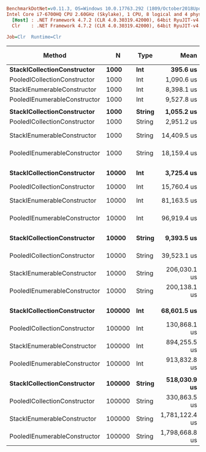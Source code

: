 ``` ini

BenchmarkDotNet=v0.11.3, OS=Windows 10.0.17763.292 (1809/October2018Update/Redstone5)
Intel Core i7-6700HQ CPU 2.60GHz (Skylake), 1 CPU, 8 logical and 4 physical cores
  [Host] : .NET Framework 4.7.2 (CLR 4.0.30319.42000), 64bit RyuJIT-v4.7.3260.0
  Clr    : .NET Framework 4.7.2 (CLR 4.0.30319.42000), 64bit RyuJIT-v4.7.3260.0

Job=Clr  Runtime=Clr  

```
|                       Method |      N |   Type |           Mean |        Error |       StdDev | Ratio | RatioSD | Gen 0/1k Op | Gen 1/1k Op | Gen 2/1k Op | Allocated Memory/Op |
|----------------------------- |------- |------- |---------------:|-------------:|-------------:|------:|--------:|------------:|------------:|------------:|--------------------:|
|  **StackICollectionConstructor** |   **1000** |    **Int** |       **395.6 us** |     **2.612 us** |     **2.444 us** |  **1.00** |    **0.00** |   **1290.0391** |           **-** |           **-** |          **3968.97 KB** |
| PooledICollectionConstructor |   1000 |    Int |     1,090.6 us |    12.999 us |    12.159 us |  2.76 |    0.04 |     11.7188 |           - |           - |            39.06 KB |
|  StackIEnumerableConstructor |   1000 |    Int |     8,398.1 us |    46.297 us |    43.306 us | 21.23 |    0.22 |   2687.5000 |           - |           - |          8274.68 KB |
| PooledIEnumerableConstructor |   1000 |    Int |     9,527.8 us |    38.408 us |    35.927 us | 24.09 |    0.20 |     15.6250 |           - |           - |            78.13 KB |
|                              |        |        |                |              |              |       |         |             |             |             |                     |
|  **StackICollectionConstructor** |   **1000** | **String** |     **1,055.2 us** |     **7.107 us** |     **6.648 us** |  **1.00** |    **0.00** |   **2556.6406** |           **-** |           **-** |          **7876.89 KB** |
| PooledICollectionConstructor |   1000 | String |     2,951.2 us |    35.584 us |    33.285 us |  2.80 |    0.03 |     11.7188 |           - |           - |            39.06 KB |
|  StackIEnumerableConstructor |   1000 | String |    14,409.5 us |   113.075 us |   105.771 us | 13.66 |    0.14 |   5281.2500 |           - |           - |         16271.19 KB |
| PooledIEnumerableConstructor |   1000 | String |    18,159.4 us |   186.203 us |   174.174 us | 17.21 |    0.22 |           - |           - |           - |               86 KB |
|                              |        |        |                |              |              |       |         |             |             |             |                     |
|  **StackICollectionConstructor** |  **10000** |    **Int** |     **3,725.4 us** |    **34.754 us** |    **29.021 us** |  **1.00** |    **0.00** |  **12656.2500** |           **-** |           **-** |         **39210.66 KB** |
| PooledICollectionConstructor |  10000 |    Int |    15,760.4 us |    53.734 us |    50.263 us |  4.23 |    0.04 |           - |           - |           - |            39.25 KB |
|  StackIEnumerableConstructor |  10000 |    Int |    81,163.5 us |   316.660 us |   264.425 us | 21.79 |    0.20 |  41500.0000 |           - |           - |        128520.83 KB |
| PooledIEnumerableConstructor |  10000 |    Int |    96,919.4 us | 1,747.900 us | 1,634.986 us | 25.89 |    0.36 |           - |           - |           - |            78.67 KB |
|                              |        |        |                |              |              |       |         |             |             |             |                     |
|  **StackICollectionConstructor** |  **10000** | **String** |     **9,393.5 us** |    **78.826 us** |    **73.734 us** |  **1.00** |    **0.00** |  **24984.3750** |           **-** |           **-** |         **78371.88 KB** |
| PooledICollectionConstructor |  10000 | String |    39,523.1 us |   157.993 us |   147.787 us |  4.21 |    0.04 |           - |           - |           - |            39.38 KB |
|  StackIEnumerableConstructor |  10000 | String |   206,030.1 us | 2,056.145 us | 1,822.719 us | 21.96 |    0.26 |  41333.3333 |  41333.3333 |  41333.3333 |        256378.94 KB |
| PooledIEnumerableConstructor |  10000 | String |   200,138.1 us |   787.944 us |   737.043 us | 21.31 |    0.18 |           - |           - |           - |               88 KB |
|                              |        |        |                |              |              |       |         |             |             |             |                     |
|  **StackICollectionConstructor** | **100000** |    **Int** |    **68,601.5 us** |   **655.602 us** |   **581.175 us** |  **1.00** |    **0.00** |  **23750.0000** |  **23750.0000** |  **23750.0000** |        **390892.55 KB** |
| PooledICollectionConstructor | 100000 |    Int |   130,868.1 us |   473.294 us |   395.222 us |  1.91 |    0.02 |           - |           - |           - |               40 KB |
|  StackIEnumerableConstructor | 100000 |    Int |   894,255.5 us | 6,738.485 us | 6,303.183 us | 13.04 |    0.16 | 190000.0000 | 151000.0000 | 148000.0000 |       1027458.71 KB |
| PooledIEnumerableConstructor | 100000 |    Int |   913,832.8 us | 5,136.473 us | 4,804.660 us | 13.33 |    0.11 |           - |           - |           - |               80 KB |
|                              |        |        |                |              |              |       |         |             |             |             |                     |
|  **StackICollectionConstructor** | **100000** | **String** |   **518,030.9 us** | **9,736.868 us** | **9,107.873 us** |  **1.00** |    **0.00** |   **6000.0000** |   **6000.0000** |   **6000.0000** |        **781391.77 KB** |
| PooledICollectionConstructor | 100000 | String |   330,863.5 us | 2,365.922 us | 1,975.652 us |  0.64 |    0.01 |           - |           - |           - |               40 KB |
|  StackIEnumerableConstructor | 100000 | String | 1,781,122.4 us | 6,852.579 us | 6,409.907 us |  3.44 |    0.06 | 326000.0000 | 286000.0000 | 283000.0000 |        2053209.6 KB |
| PooledIEnumerableConstructor | 100000 | String | 1,798,668.8 us | 7,251.833 us | 6,055.609 us |  3.48 |    0.07 |           - |           - |           - |               88 KB |
